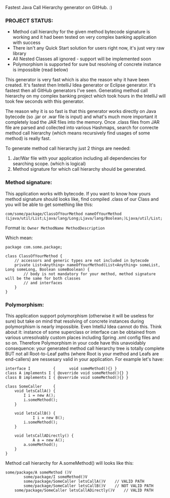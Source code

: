 Fastest Java Call Hierarchy generator on GitHub. :)

### PROJECT STATUS:
- Method call hierarchy for the given method bytecode signature is working and it had been tested on very complex banking application with success
- There isn't any Quick Start solution for users right now, it's just very raw library
- All Nested Classes all ignored - support will be implemented soon
- Polymorphism is supported for sure but resolving of concrete instance is impossible (read below)


This generator is very fast which is also the reason why it have been created. It's fastest then IntelliJ Idea generator or Eclipse generator. It's fastest then all GitHub generators I've seen. Generating method call hierarchy on my complex banking project which took hours in the IntelliJ will took few seconds with this generator.

The reason why it is so fast is that this generator works directly on Java bytecode (so .jar or .war file is input) and what's much more important it completely load the JAR files into the memory. Once .class files from JAR file are parsed and collected into various Hashmaps, search for conrecte method call hierarchy (which means recursively find usages of some method) is really fast.

To generate method call hierarchy just 2 things are needed: 

1. Jar/War file with your application including all dependencies for searching scope. (which is logical)
2. Method signature for which call hierarchy should be generated.

### Method signature:
This application works with bytecode. If you want to know how yours method signature should looks like, find compiled .class of our Class and you will be able to get something like this:

	com/some/package/ClassOfYourMethod nameOfYourMethod (Ljava/util/List;Ljava/lang/Long;Ljava/lang/Boolean;)Ljava/util/List;

Format is: `Owner MethodName MethodDescription`

Which mean:

	package com.some.package;
	
	class ClassOfYourMethod {
		// accessors and generic types are not included in bytecode
		private List<Anything> nameOfYourMethod(List<Anything> someList, Long someLong, Boolean someBoolean) {
			// body is not mandatory for your method, method signature will be the same for both classes 
			// and interfaces
		}
	}

### Polymorphism:

This application support polymorphism (otherwise it will be useless for sure) but take on mind that resolving of concrete instances during polymorphism is nearly impossible. Even IntelliJ Idea cannot do this. Think about it: instance of some superclass or interface can be obtained from various unresolvably custom places including Spring .xml config files and so on. 
Therefore Polymorphism in your code have this unavoidably consequence: your generated method call hierarchy tree is totally complete BUT not all Root-to-Leaf paths (where Root is your method and Leafs are end-callers) are nessesary valid in your application. For example let's have:

	interface I          { 	    void someMethod(){} }
	class A implements I { @override void someMethod(){} }
	class B implements I { @override void someMethod(){} }

	class SomeCaller     { 
 		void letsCallA() { 
	 		I i = new A(); 
			i.someMethod(); 
  		}

		void letsCallB() { 
    			I i = new B(); 
			i.someMethod(); 
  		}
  
  		void letsCallADirectly() { 
    			A a = new A(); 
			a.someMethod(); 
  		}
	}

Method call hierarchy for A.someMethod() will looks like this:

	some/package/A someMethod ()V	  
    		some/package/I someMethod()V
			some/package/SomeCaller letsCallA()V	// VALID PATH
			some/package/SomeCaller letsCallB()V	// NOT VALID PATH
		some/package/SomeCaller letsCallADirectly()V	// VALID PATH
		
		



